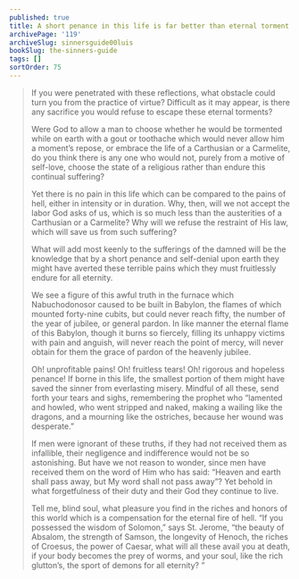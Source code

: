 ```yaml
---
published: true
title: A short penance in this life is far better than eternal torment
archivePage: '119'
archiveSlug: sinnersguide00luis
bookSlug: the-sinners-guide
tags: []
sortOrder: 75
---
```


> If you were penetrated with these reflections, what obstacle could turn you from the practice of virtue? Difficult as it may appear, is there any sacrifice you would refuse to escape these eternal torments?
>
> Were God to allow a man to choose whether he would be tormented while on earth with a gout or toothache which would never allow him a moment’s repose, or embrace the life of a Carthusian or a Carmelite, do you think there is any one who would not, purely from a motive of self-love, choose the state of a religious rather than endure this continual suffering?
>
> Yet there is no pain in this life which can be compared to the pains of hell, either in intensity or in duration. Why, then, will we not accept the labor God asks of us, which is so much less than the austerities of a Carthusian or a Carmelite? Why will we refuse the restraint of His law, which will save us from such suffering?
>
> What will add most keenly to the sufferings of the damned will be the knowledge that by a short penance and self-denial upon earth they might have averted these terrible pains which they must fruitlessly endure for all eternity.
>
> We see a figure of this awful truth in the furnace which Nabuchodonosor caused to be built in Babylon, the flames of which mounted forty-nine cubits, but could never reach fifty, the number of the year of jubilee, or general pardon. In like manner the eternal flame of this Babylon, though it burns so fiercely, filling its unhappy victims with pain and anguish, will never reach the point of mercy, will never obtain for them the grace of pardon of the heavenly jubilee.
>
> Oh! unprofitable pains! Oh! fruitless tears! Oh! rigorous and hopeless penance! If borne in this life, the smallest portion of them might have saved the sinner from everlasting misery. Mindful of all these, send forth your tears and sighs, remembering the prophet who “lamented and howled, who went stripped and naked, making a wailing like the dragons, and a mourning like the ostriches, because her wound was desperate.”
> 
> If men were ignorant of these truths, if they had not received them as infallible, their negligence and indifference would not be so astonishing. But have we not reason to wonder, since men have received them on the word of Him who has said: “Heaven and earth shall pass away, but My word shall not pass away”? Yet behold in what forgetfulness of their duty and their God they continue to live.
> 
> Tell me, blind soul, what pleasure you find in the riches and honors of this world which is a compensation for the eternal fire of hell. “If you possessed the wisdom of Solomon,” says St. Jerome, “the beauty of Absalom, the strength of Samson, the longevity of Henoch, the riches of Croesus, the power of Caesar, what will all these avail you at death, if your body becomes the prey of worms, and your soul, like the rich glutton’s, the sport of demons for all eternity? ”
